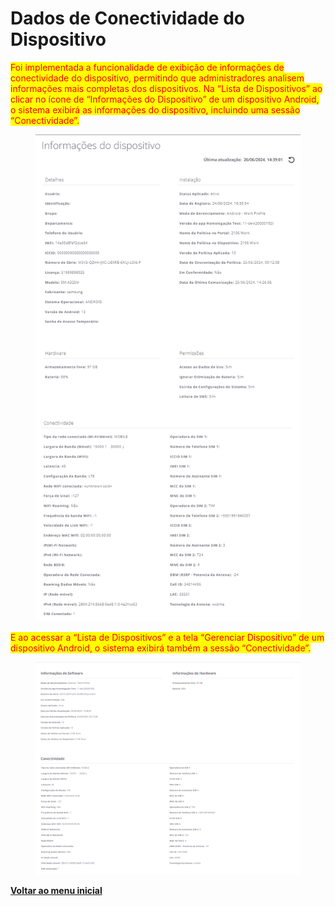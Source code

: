 # Dados de Conectividade do Dispositivo

<mark style="color:red;">Foi implementada a funcionalidade de exibição de informações de conectividade do dispositivo, permitindo que administradores analisem informações mais completas dos dispositivos. Na “Lista de Dispositivos” ao clicar no ícone de “Informações do Dispositivo” de um dispositivo Android, o sistema exibirá as informações do dispositivo, incluindo uma sessão “Conectividade”.</mark>&#x20;

<figure><img src="../../.gitbook/assets/Captura de tela 2024-06-26 122823.png" alt=""><figcaption></figcaption></figure>

<mark style="color:red;">E ao acessar a “Lista de Dispositivos” e a tela “Gerenciar Dispositivo” de um dispositivo Android, o sistema exibirá também a sessão “Conectividade”.</mark>

<figure><img src="../../.gitbook/assets/Captura de tela 2024-06-26 120244 (2).png" alt=""><figcaption></figcaption></figure>

[**Voltar ao menu inicial**](./)
